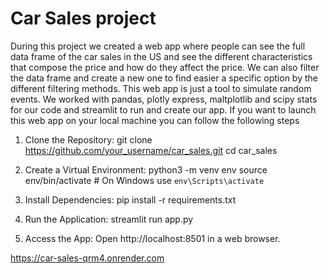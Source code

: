 # Car Sales project
During this project we created a web app where people can see the full data frame of the car sales in the US and see the different characteristics that compose the price and how do they affect the price. We can also filter the data frame and create a new one to find easier a specific option by the different filtering methods. 
This web app is just a tool to simulate random events.
We worked with pandas, plotly express, maltplotlib and scipy stats for our code and streamlit to run and create our app.
If you want to launch this web app on your local machine you can follow the following steps

1. Clone the Repository:
git clone https://github.com/your_username/car_sales.git
cd car_sales

2. Create a Virtual Environment:
python3 -m venv env
source env/bin/activate   # On Windows use `env\Scripts\activate`

3. Install Dependencies:
pip install -r requirements.txt

4. Run the Application:
streamlit run app.py

5. Access the App:
Open http://localhost:8501 in a web browser.

https://car-sales-qrm4.onrender.com
